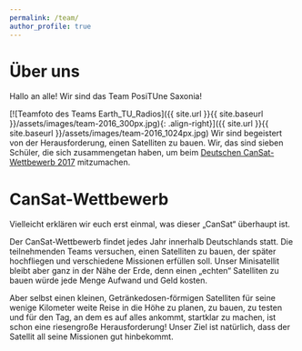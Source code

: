```yaml
---
permalink: /team/
author_profile: true
---
```

# Über uns
Hallo an alle! Wir sind das Team PosiTUne Saxonia! 

[![Teamfoto des Teams Earth_TU_Radios]({{ site.url }}{{ site.baseurl }}/assets/images/team-2016_300px.jpg){: .align-right}]({{ site.url }}{{ site.baseurl }}/assets/images/team-2016_1024px.jpg)
Wir sind begeistert von der Herausforderung, einen Satelliten zu bauen. Wir, das sind sieben Schüler, die sich zusammengetan haben, um beim [Deutschen CanSat-Wettbewerb 2017](http://cansat.de) mitzumachen.

# CanSat-Wettbewerb
Vielleicht erklären wir euch erst einmal, was dieser „CanSat“ überhaupt ist.

Der CanSat-Wettbewerb findet jedes Jahr innerhalb Deutschlands statt. Die teilnehmenden Teams versuchen, einen Satelliten zu bauen, der später hochfliegen und verschiedene Missionen erfüllen soll. Unser Minisatellit bleibt aber ganz in der Nähe der Erde, denn einen „echten“ Satelliten zu bauen würde jede Menge Aufwand und Geld kosten.

Aber selbst einen kleinen, Getränkedosen-förmigen Satelliten für seine wenige Kilometer weite Reise in die Höhe zu planen, zu bauen, zu testen und für den Tag, an dem es auf alles ankommt, startklar zu machen, ist schon eine riesengroße Herausforderung! Unser Ziel ist natürlich, dass der Satellit all seine Missionen gut hinbekommt.
